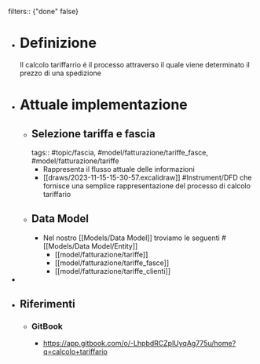 filters:: {"done" false}

- # Definizione
  Il calcolo tariffarrio é il processo attraverso il quale viene determinato il prezzo di una spedizione
- # Attuale implementazione
	- ## Selezione tariffa e fascia
	  tags:: #topic/fascia, #model/fatturazione/tariffe_fasce, #model/fatturazione/tariffe
		- Rappresenta il flusso attuale delle informazioni
		- [[draws/2023-11-15-15-30-57.excalidraw]]
		  #Instrument/DFD che fornisce una semplice rappresentazione del processo di calcolo tariffario
	- ## Data Model
		- Nel nostro [[Models/Data Model]] troviamo le seguenti #[[Models/Data Model/Entity]]
			- [[model/fatturazione/tariffe]]
			- [[model/fatturazione/tariffe_fasce]]
			- [[model/fatturazione/tariffe_clienti]]
-
- ## Riferimenti
	- ### GitBook
		- https://app.gitbook.com/o/-LhpbdRCZplUyqAg775u/home?q=calcolo+tariffario